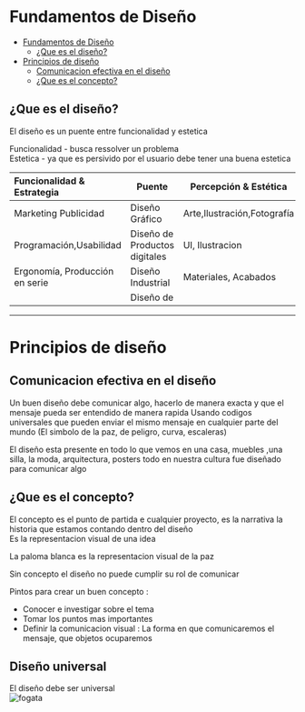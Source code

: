 # Fundamentos de Diseño


- [Fundamentos de Diseño](#fundamentos-de-dise%c3%b1o)
  - [¿Que es el diseño?](#%c2%bfque-es-el-dise%c3%b1o)
- [Principios de diseño](#principios-de-dise%c3%b1o)
  - [Comunicacion efectiva en el diseño](#comunicacion-efectiva-en-el-dise%c3%b1o)
  - [¿Que es el concepto?](#%c2%bfque-es-el-concepto)



## ¿Que es el diseño?

El diseño es un puente entre funcionalidad y estetica  

Funcionalidad - busca ressolver un problema  
Estetica - ya que es persivido por el usuario debe tener una buena estetica

 | Funcionalidad & Estrategia      | Puente                        | Percepción & Estética        |
 | :----------------------------- | ----------------------------- | --------------------------- |
 | Marketing Publicidad           | Diseño Gráfico                | Arte,Ilustración,Fotografía |
 | Programación,Usabilidad        | Diseño de Productos digitales | UI,   Ilustracion           |
 | Ergonomía, Producción en serie | Diseño Industrial             | Materiales,  Acabados       |
 |                                | Diseño de                     |                             |


- - -

# Principios de diseño

## Comunicacion efectiva en el diseño

Un buen diseño debe comunicar algo, hacerlo de manera exacta y que el mensaje pueda ser entendido de manera rapida
Usando codigos universales que pueden enviar  el mismo mensaje en cualquier parte del mundo (El simbolo de la paz, de peligro, curva, escaleras)

El diseño esta presente en todo lo que vemos  en una casa, muebles ,una silla, la moda, arquitectura, posters todo en nuestra cultura fue diseñado para comunicar algo


## ¿Que es el concepto?

El concepto es el punto de partida e cualquier proyecto, es la narrativa la historia que estamos contando dentro del diseño  
Es la representacion visual de una idea

La paloma blanca es la representacion visual de la paz

Sin concepto el diseño no puede cumplir su rol de comunicar

Pintos para crear un buen concepto : 
- Conocer e investigar sobre el tema
- Tomar los puntos mas importantes
- Definir la comunicacion visual : La forma en que comunicaremos el mensaje, que objetos ocuparemos


## Diseño universal
El diseño debe ser universal  
![fogata](./img/fogata.png)
